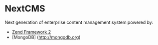 # NextCMS

Next generation of enterprise content management system powered by:

* [Zend Framework 2](http://framework.zend.com)
* [MongoDB] (http://mongodb.org)
